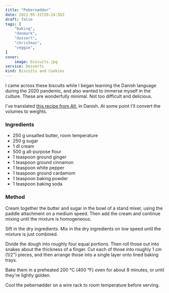 ```yaml
---
title: "Pebernødder"
date: 2021-05-31T20:24:55Z
draft: false
tags: [
    "baking",
    "denmark",
    "dessert",
    "christmas",
    "veggie",
]
cover:
    image: biscuits.jpg
service: Desserts
kind: Biscuits and Cookies
---
```


I came across these biscuits while I began learning the Danish language during the 2020 pandemic, and also wanted to immerse myself in the culture. These are wonderfully minimal. Not too difficult and delicious.

I've translated [this recipe from Alt](https://www.alt.dk/mad/opskrift/pebernodder-a-la-lagkagehuset), in Danish. At some point I'll convert the volumes to weights.

### Ingredients

* 250 g unsalted butter, room temperature
* 250 g sugar
* 1 dl cream
* 500 g all-purpose flour
* 1 teaspoon ground ginger
* 1 teaspoon ground cinnamon
* 1 teaspoon white pepper
* 1 teaspoon ground cardamom
* 1 teaspoon baking powder
* 1 teaspoon baking soda

### Method

Cream together the butter and sugar in the bowl of a stand mixer, using the paddle attachment on a medium speed. Then add the cream and continue mixing until the mixture is homogeneous.

Sift in the dry ingredients. Mix in the dry ingredients on low speed until the mixture is just combined.

Divide the dough into roughly four equal portions. Then roll those out into snakes about the thickness of a finger. Cut each of those into roughly 1 cm (1/2") pieces, and then arrange those into a single layer onto lined baking trays.

Bake them in a preheated 200 °C (400 °F) oven for about 8 minutes, or until they're lightly golden.

Cool the pebernødder on a wire rack to room temperature before serving.


